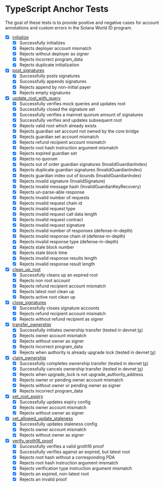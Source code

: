 # TypeScript Anchor Tests

The goal of these tests is to provide positive and negative cases for account annotations and custom errors in the Solana World ID program.

- [x] [initialize](/programs/solana-world-id-program/src/instructions/initialize.rs)
  - [x] Successfully initializes
  - [x] Rejects deployer account mismatch
  - [x] Rejects without deployer as signer
  - [x] Rejects incorrect program_data
  - [x] Rejects duplicate initialization
- [x] [post_signatures](/programs/solana-world-id-program/src/instructions/post_signatures.rs)
  - [x] Successfully posts signatures
  - [x] Successfully appends signatures
  - [x] Rejects append by non-initial payer
  - [x] Rejects empty signatures
- [x] [update_root_with_query](/programs/solana-world-id-program/src/instructions/update_root_with_query.rs)
  - [x] Successfully verifies mock queries and updates root
  - [x] Successfully closed the signature set
  - [x] Successfully verifies a mainnet quorum amount of signatures
  - [x] Successfully verifies and updates subsequent root
  - [x] Rejects valid root which already exists
  - [x] Rejects guardian set account not owned by the core bridge
  - [x] Rejects guardian set account mismatch
  - [x] Rejects refund recipient account mismatch
  - [x] Rejects root hash instruction argument mismatch
  - [x] Rejects expired guardian set
  - [x] Rejects no quorum
  - [x] Rejects out of order guardian signatures (InvalidGuardianIndex)
  - [x] Rejects duplicate guardian signatures (InvalidGuardianIndex)
  - [x] Rejects guardian index out of bounds (InvalidGuardianIndex)
  - [x] Rejects invalid signature (InvalidSignature)
  - [x] Rejects invalid message hash (InvalidGuardianKeyRecovery)
  - [x] Rejects un-parse-able response
  - [x] Rejects invalid number of requests
  - [x] Rejects invalid request chain id
  - [x] Rejects invalid request type
  - [x] Rejects invalid request call data length
  - [x] Rejects invalid request contract
  - [x] Rejects invalid request signature
  - [x] Rejects invalid number of responses (defense-in-depth)
  - [x] Rejects invalid response chain id (defense-in-depth)
  - [x] Rejects invalid response type (defense-in-depth)
  - [x] Rejects stale block number
  - [x] Rejects stale block time
  - [x] Rejects invalid response results length
  - [x] Rejects invalid response result length
- [x] [clean_up_root](/programs/solana-world-id-program/src/instructions/clean_up_root.rs)
  - [x] Successfully cleans up an expired root
  - [x] Rejects non root account
  - [x] Rejects refund recipient account mismatch
  - [x] Rejects latest root clean up
  - [x] Rejects active root clean up
- [x] [close_signatures](/programs/solana-world-id-program/src/instructions/close_signatures.rs)
  - [x] Successfully closes signature accounts
  - [x] Rejects refund recipient account mismatch
  - [x] Rejects without refund recipient as signer
- [x] [transfer_ownership](/programs/solana-world-id-program/src/instructions/admin.rs)
  - [x] Successfully initiates ownership transfer (tested in devnet [tx](https://explorer.solana.com/tx/326xwyUDtMGVXiTb4GTG8kTSbamcQkyGeArCqLmB3A7B9n8YqgTThHrAcneBRYpuLvWvfF4VzPXHKgkQAqaNNezj?cluster=devnet))
  - [x] Rejects owner account mismatch
  - [x] Rejects without owner as signer
  - [x] Rejects incorrect program_data
  - [x] Rejects when authority is already upgrade lock (tested in devnet [tx](https://explorer.solana.com/tx/4oNUTMbWEk2ZgPMDESLjwTpDyvHP9Gd7JmZ4kkzLVHrrX4BV4FzGjQNQy7JJdJogGoa5q3rohJmB3FVeHEoxXnoo?cluster=devnet))
- [x] [claim_ownership](/programs/solana-world-id-program/src/instructions/admin.rs)
  - [x] Successfully completes ownership transfer (tested in devnet [tx](https://explorer.solana.com/tx/5gxvcw7R4oZ9ThKUGts3QkW2QW4PNwjoYJFqfxXTV1vtaNBUbxz8wnX7YVHghoPtHUCErUNhT95nu9Pw1fbUTxyZ?cluster=devnet))
  - [x] Successfully cancels ownership transfer (tested in devnet [tx](https://explorer.solana.com/tx/3wkymUcYBcR8yw5xtmcu1hdSiZCq7cXdSyG7usTgUckag99FirU57H8Kf7Nd5P7zjsdkef48vJRfnyj2ieSQpEJx?cluster=devnet))
  - [x] Rejects when upgrade_lock is not upgrade_authority_address
  - [x] Rejects owner or pending owner account mismatch
  - [x] Rejects without owner or pending owner as signer
  - [x] Rejects incorrect program_data
- [x] [set_root_expiry](/programs/solana-world-id-program/src/instructions/admin.rs)
  - [x] Successfully updates expiry config
  - [x] Rejects owner account mismatch
  - [x] Rejects without owner as signer
- [x] [set_allowed_update_staleness](/programs/solana-world-id-program/src/instructions/admin.rs)
  - [x] Successfully updates staleness config
  - [x] Rejects owner account mismatch
  - [x] Rejects without owner as signer
- [x] [verify_groth16_proof](/programs/solana-world-id-program/src/instructions/admin.rs)
  - [x] Successfully verifies a valid groth16 proof
  - [x] Successfully verifies against an expired, but latest root
  - [x] Rejects root hash without a corresponding PDA
  - [x] Rejects root hash instruction argument mismatch
  - [x] Rejects verification type instruction argument mismatch
  - [x] Rejects an expired, non-latest root
  - [x] Rejects an invalid proof
